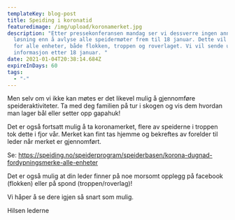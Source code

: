 ```yaml
---
templateKey: blog-post
title: Speiding i koronatid
featuredimage: /img/upload/koronamerket.jpg
description: "Etter pressekonferansen mandag ser vi dessverre ingen annen
  løsning enn å avlyse alle speidermøter frem til 18 januar. Dette vil gjelde
  for alle enheter, både flokken, troppen og roverlaget. Vi vil sende ut ny
  informasjon etter 18 januar. "
date: 2021-01-04T20:38:14.684Z
expireInDays: 60
tags:
  - "-"
---
```

Men selv om vi ikke kan møtes er det likevel mulig å gjennomføre speideraktiviteter. Ta med deg familien på tur i skogen og vis dem hvordan man lager bål eller setter opp gapahuk! 

Det er også fortsatt mulig å ta koronamerket, flere av speiderne i troppen tok dette i fjor vår. Merket kan fint tas hjemme og bekreftes av forelder til leder når merket er gjennomført. 

Se: https://speiding.no/speiderprogram/speiderbasen/korona-dugnad-fordypningsmerke-alle-enheter

Det er også mulig at din leder finner på noe morsomt opplegg på facebook (flokken) eller på spond (troppen/roverlag)! 

Vi håper å se dere igjen så snart som mulig.

Hilsen lederne